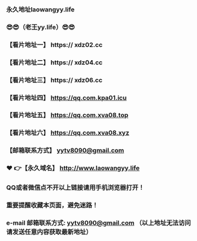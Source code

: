 ### 永久地址laowangyy.life
### :sunglasses::sunglasses:（老王yy.life）:sunglasses::sunglasses:
### 【看片地址一】  https:// xdz02.cc
### 【看片地址二】  https:// xdz04.cc
### 【看片地址三】  https:// xdz06.cc
### 【看片地址四】  https://qq.com.kpa01.icu
### 【看片地址五】 https://qq.com.xva08.top
### 【看片地址六】 https://qq.com.xva08.xyz
### 【邮箱联系方式】  yytv8090@gmail.com
### :heart: :point_right:【永久域名】  http://www.laowangyy.life
### QQ或者微信点不开以上链接请用手机浏览器打开！
### 重要提醒收藏本页面，避免迷路！
### e-mail 邮箱联系方式: yytv8090@gmail.com （以上地址无法访问请发送任意内容获取最新地址）
